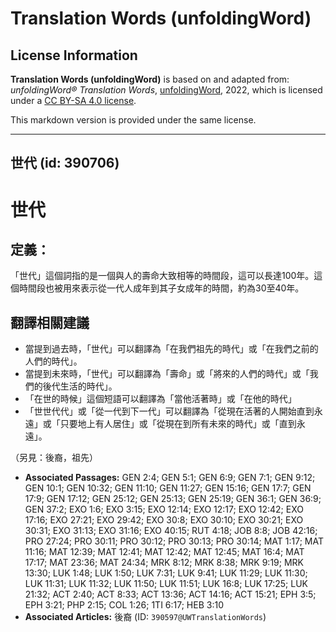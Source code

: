 # Translation Words (unfoldingWord)

## License Information

**Translation Words (unfoldingWord)** is based on and adapted from: _unfoldingWord® Translation Words_, [unfoldingWord](https://unfoldingword.org/utw), 2022, which is licensed under a [CC BY-SA 4.0 license](https://creativecommons.org/licenses/by-sa/4.0/legalcode.en).

This markdown version is provided under the same license.



--------------------------------

## 世代 (id: 390706)

世代
==

定義：
---

「世代」這個詞指的是一個與人的壽命大致相等的時間段，這可以長達100年。這個時間段也被用來表示從一代人成年到其子女成年的時間，約為30至40年。

翻譯相關建議
------

* 當提到過去時，「世代」可以翻譯為「在我們祖先的時代」或「在我們之前的人們的時代」。
* 當提到未來時，「世代」可以翻譯為「壽命」或「將來的人們的時代」或「我們的後代生活的時代」。
* 「在世的時候」這個短語可以翻譯為「當他活著時」或「在他的時代」
* 「世世代代」或「從一代到下一代」可以翻譯為「從現在活著的人開始直到永遠」或「只要地上有人居住」或「從現在到所有未來的時代」或「直到永遠」。

（另見：後裔，祖先）

* **Associated Passages:** GEN 2:4; GEN 5:1; GEN 6:9; GEN 7:1; GEN 9:12; GEN 10:1; GEN 10:32; GEN 11:10; GEN 11:27; GEN 15:16; GEN 17:7; GEN 17:9; GEN 17:12; GEN 25:12; GEN 25:13; GEN 25:19; GEN 36:1; GEN 36:9; GEN 37:2; EXO 1:6; EXO 3:15; EXO 12:14; EXO 12:17; EXO 12:42; EXO 17:16; EXO 27:21; EXO 29:42; EXO 30:8; EXO 30:10; EXO 30:21; EXO 30:31; EXO 31:13; EXO 31:16; EXO 40:15; RUT 4:18; JOB 8:8; JOB 42:16; PRO 27:24; PRO 30:11; PRO 30:12; PRO 30:13; PRO 30:14; MAT 1:17; MAT 11:16; MAT 12:39; MAT 12:41; MAT 12:42; MAT 12:45; MAT 16:4; MAT 17:17; MAT 23:36; MAT 24:34; MRK 8:12; MRK 8:38; MRK 9:19; MRK 13:30; LUK 1:48; LUK 1:50; LUK 7:31; LUK 9:41; LUK 11:29; LUK 11:30; LUK 11:31; LUK 11:32; LUK 11:50; LUK 11:51; LUK 16:8; LUK 17:25; LUK 21:32; ACT 2:40; ACT 8:33; ACT 13:36; ACT 14:16; ACT 15:21; EPH 3:5; EPH 3:21; PHP 2:15; COL 1:26; 1TI 6:17; HEB 3:10
* **Associated Articles:** 後裔 (ID: `390597@UWTranslationWords`)

